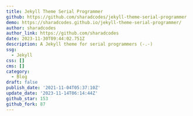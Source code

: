 ```yaml
---
title: Jekyll Theme Serial Programmer
github: https://github.com/sharadcodes/jekyll-theme-serial-programmer
demo: https://sharadcodes.github.io/jekyll-theme-serial-programmer/
author: sharadcodes
author_link: https://github.com/sharadcodes
date: 2023-11-30T09:44:02.751Z
description: A Jekyll theme for serial programmers (-.-)
ssg:
  - Jekyll
css: []
cms: []
category:
  - Blog
draft: false
publish_date: '2021-11-04T05:37:10Z'
update_date: '2023-11-14T06:14:44Z'
github_star: 153
github_fork: 87
---
```

